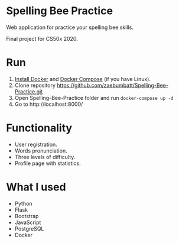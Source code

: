 Spelling Bee Practice
==============
Web application for practice your spelling bee skills.

Final project for CS50x 2020.

# Run
1. [Install Docker](https://www.docker.com/products/docker-desktop) and [Docker Compose](https://docs.docker.com/compose/install/) (if you have Linux).
2. Clone repository https://github.com/zaebumbatt/Spelling-Bee-Practice.git
3. Open Spelling-Bee-Practice folder and run ```docker-compose up -d```
4. Go to http://localhost:8000/

# Functionality
* User registration.
* Words pronunciation.
* Three levels of difficulty.
* Profile page with statistics.

# What I used
* Python
* Flask
* Bootstrap
* JavaScript
* PostgreSQL
* Docker